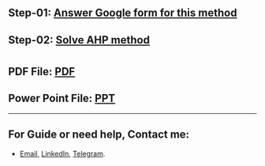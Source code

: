 
## Step-01: [Answer Google form for this method](https://docs.google.com/forms/d/e/1FAIpQLSfRyoBVLVxsuFMCen1sguVP8LfTY-AyOww6p9ytRx3LcyENkg/viewform?usp=pp_url)
## Step-02: [Solve AHP method](https://github.com/MKarimi21/University-of-Bojnurd/tree/master/MCDM/M-Karimi/Book-Question)
#
## PDF File: [PDF](https://github.com/MKarimi21/University-of-Bojnurd/blob/master/MCDM/M-Karimi/Book-Question/Book-Question.pdf)
## Power Point File: [PPT](https://1drv.ms/p/s!AguT2uoy_QiRiC2y3e39ADTQEW5e)





---
## For Guide or need help, Contact me:
- [Email](mailto:mkarimi21@hotmail.com), [LinkedIn](https://www.linkedin.com/in/mkarimi21/), [Telegram](https://telegram.me/mkarimi21). 
